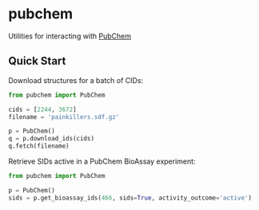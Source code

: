 pubchem
=======

Utilities for interacting with [PubChem](https://pubchem.ncbi.nlm.nih.gov)

Quick Start
-----------

Download structures for a batch of CIDs:

```python
from pubchem import PubChem

cids = [2244, 3672]
filename = 'painkillers.sdf.gz'

p = PubChem()
q = p.download_ids(cids)
q.fetch(filename)
```

Retrieve SIDs active in a PubChem BioAssay experiment:

```python
from pubchem import PubChem

p = PubChem()
sids = p.get_bioassay_ids(466, sids=True, activity_outcome='active')
```
